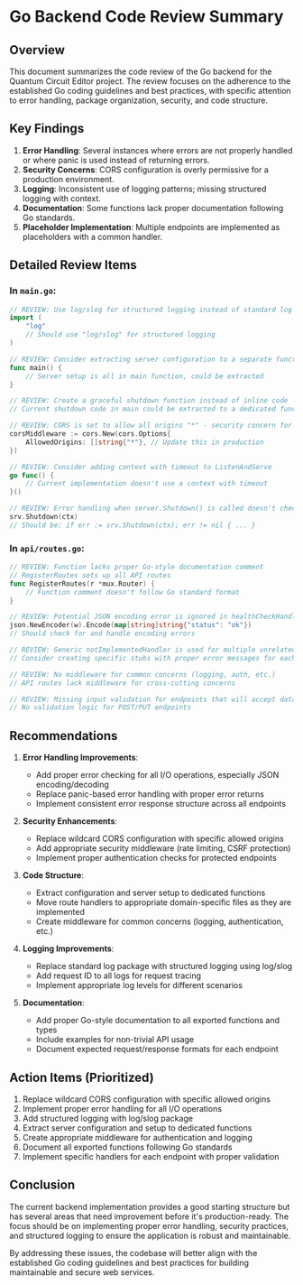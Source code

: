 # Go Backend Code Review Summary

## Overview

This document summarizes the code review of the Go backend for the Quantum Circuit Editor project. The review focuses on the adherence to the established Go coding guidelines and best practices, with specific attention to error handling, package organization, security, and code structure.

## Key Findings

1. **Error Handling**: Several instances where errors are not properly handled or where panic is used instead of returning errors.
2. **Security Concerns**: CORS configuration is overly permissive for a production environment.
3. **Logging**: Inconsistent use of logging patterns; missing structured logging with context.
4. **Documentation**: Some functions lack proper documentation following Go standards.
5. **Placeholder Implementation**: Multiple endpoints are implemented as placeholders with a common handler.

## Detailed Review Items

### In `main.go`:

```go
// REVIEW: Use log/slog for structured logging instead of standard log package
import (
    "log"
    // Should use "log/slog" for structured logging
)

// REVIEW: Consider extracting server configuration to a separate function
func main() {
    // Server setup is all in main function, could be extracted
}

// REVIEW: Create a graceful shutdown function instead of inline code
// Current shutdown code in main could be extracted to a dedicated function

// REVIEW: CORS is set to allow all origins "*" - security concern for production
corsMiddleware := cors.New(cors.Options{
    AllowedOrigins: []string{"*"}, // Update this in production
})

// REVIEW: Consider adding context with timeout to ListenAndServe
go func() {
    // Current implementation doesn't use a context with timeout
}()

// REVIEW: Error handling when server.Shutdown() is called doesn't check for errors
srv.Shutdown(ctx)
// Should be: if err := srv.Shutdown(ctx); err != nil { ... }
```

### In `api/routes.go`:

```go
// REVIEW: Function lacks proper Go-style documentation comment
// RegisterRoutes sets up all API routes
func RegisterRoutes(r *mux.Router) {
    // Function comment doesn't follow Go standard format
}

// REVIEW: Potential JSON encoding error is ignored in healthCheckHandler
json.NewEncoder(w).Encode(map[string]string{"status": "ok"})
// Should check for and handle encoding errors

// REVIEW: Generic notImplementedHandler is used for multiple unrelated endpoints
// Consider creating specific stubs with proper error messages for each endpoint

// REVIEW: No middleware for common concerns (logging, auth, etc.)
// API routes lack middleware for cross-cutting concerns

// REVIEW: Missing input validation for endpoints that will accept data
// No validation logic for POST/PUT endpoints
```

## Recommendations

1. **Error Handling Improvements**:
   - Add proper error checking for all I/O operations, especially JSON encoding/decoding
   - Replace panic-based error handling with proper error returns
   - Implement consistent error response structure across all endpoints

2. **Security Enhancements**:
   - Replace wildcard CORS configuration with specific allowed origins
   - Add appropriate security middleware (rate limiting, CSRF protection)
   - Implement proper authentication checks for protected endpoints

3. **Code Structure**:
   - Extract configuration and server setup to dedicated functions
   - Move route handlers to appropriate domain-specific files as they are implemented
   - Create middleware for common concerns (logging, authentication, etc.)

4. **Logging Improvements**:
   - Replace standard log package with structured logging using log/slog
   - Add request ID to all logs for request tracing
   - Implement appropriate log levels for different scenarios

5. **Documentation**:
   - Add proper Go-style documentation to all exported functions and types
   - Include examples for non-trivial API usage
   - Document expected request/response formats for each endpoint

## Action Items (Prioritized)

1. Replace wildcard CORS configuration with specific allowed origins
2. Implement proper error handling for all I/O operations
3. Add structured logging with log/slog package
4. Extract server configuration and setup to dedicated functions
5. Create appropriate middleware for authentication and logging
6. Document all exported functions following Go standards
7. Implement specific handlers for each endpoint with proper validation

## Conclusion

The current backend implementation provides a good starting structure but has several areas that need improvement before it's production-ready. The focus should be on implementing proper error handling, security practices, and structured logging to ensure the application is robust and maintainable.

By addressing these issues, the codebase will better align with the established Go coding guidelines and best practices for building maintainable and secure web services.